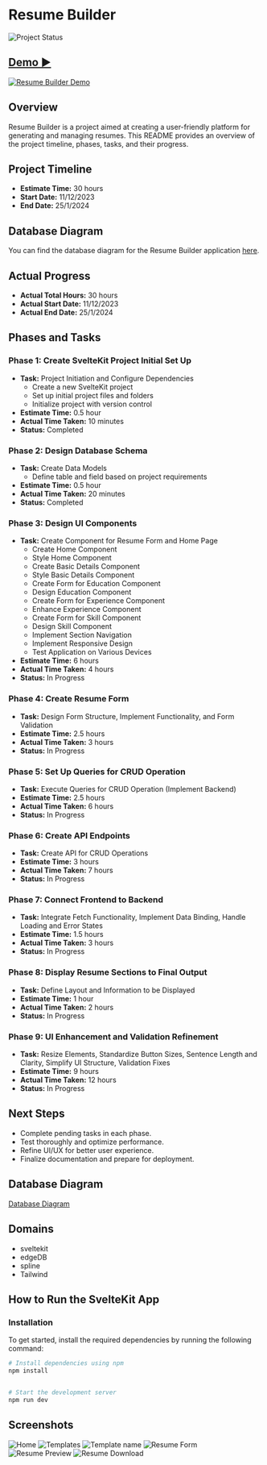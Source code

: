# Resume Builder

![Project Status](https://img.shields.io/badge/Status-In%20Progress-yellow)

## [Demo ▶](https://www.youtube.com/watch?v=LDJLmANk3B0&list=PLqEsFbdKffrHop7MPmqCjoT-sPGtQkdDA)
[![Resume Builder Demo](https://img.youtube.com/vi/LDJLmANk3B0/0.jpg)](https://www.youtube.com/watch?v=LDJLmANk3B0&list=PLqEsFbdKffrHop7MPmqCjoT-sPGtQkdDA)

## Overview
Resume Builder is a project aimed at creating a user-friendly platform for generating and managing resumes. This README provides an overview of the project timeline, phases, tasks, and their progress.

## Project Timeline
- **Estimate Time:** 30 hours
- **Start Date:** 11/12/2023
- **End Date:** 25/1/2024

## Database Diagram
You can find the database diagram for the Resume Builder application [here](https://dbdiagram.io/d/Resume-Builder-Application-6571646b56d8064ca08e27ac).

## Actual Progress
- **Actual Total Hours:** 30 hours
- **Actual Start Date:** 11/12/2023
- **Actual End Date:** 25/1/2024

## Phases and Tasks
### Phase 1: Create SvelteKit Project Initial Set Up
- **Task:** Project Initiation and Configure Dependencies
  - Create a new SvelteKit project
  - Set up initial project files and folders
  - Initialize project with version control
- **Estimate Time:** 0.5 hour
- **Actual Time Taken:** 10 minutes
- **Status:** Completed

### Phase 2: Design Database Schema
- **Task:** Create Data Models
  - Define table and field based on project requirements
- **Estimate Time:** 0.5 hour
- **Actual Time Taken:** 20 minutes
- **Status:** Completed

### Phase 3: Design UI Components
- **Task:** Create Component for Resume Form and Home Page
  - Create Home Component
  - Style Home Component
  - Create Basic Details Component
  - Style Basic Details Component
  - Create Form for Education Component
  - Design Education Component
  - Create Form for Experience Component
  - Enhance Experience Component
  - Create Form for Skill Component
  - Design Skill Component
  - Implement Section Navigation
  - Implement Responsive Design
  - Test Application on Various Devices
- **Estimate Time:** 6 hours
- **Actual Time Taken:** 4 hours
- **Status:** In Progress

### Phase 4: Create Resume Form
- **Task:** Design Form Structure, Implement Functionality, and Form Validation
- **Estimate Time:** 2.5 hours
- **Actual Time Taken:** 3 hours
- **Status:** In Progress

### Phase 5: Set Up Queries for CRUD Operation
- **Task:** Execute Queries for CRUD Operation (Implement Backend)
- **Estimate Time:** 2.5 hours
- **Actual Time Taken:** 6 hours
- **Status:** In Progress

### Phase 6: Create API Endpoints
- **Task:** Create API for CRUD Operations
- **Estimate Time:** 3 hours
- **Actual Time Taken:** 7 hours
- **Status:** In Progress

### Phase 7: Connect Frontend to Backend
- **Task:** Integrate Fetch Functionality, Implement Data Binding, Handle Loading and Error States
- **Estimate Time:** 1.5 hours
- **Actual Time Taken:** 3 hours
- **Status:** In Progress

### Phase 8: Display Resume Sections to Final Output
- **Task:** Define Layout and Information to be Displayed
- **Estimate Time:** 1 hour
- **Actual Time Taken:** 2 hours
- **Status:** In Progress

### Phase 9: UI Enhancement and Validation Refinement
- **Task:** Resize Elements, Standardize Button Sizes, Sentence Length and Clarity, Simplify UI Structure, Validation Fixes
- **Estimate Time:** 9 hours
- **Actual Time Taken:** 12 hours
- **Status:** In Progress

## Next Steps
- Complete pending tasks in each phase.
- Test thoroughly and optimize performance.
- Refine UI/UX for better user experience.
- Finalize documentation and prepare for deployment.

## Database Diagram
[Database Diagram](https://dbdiagram.io/d/Resume-Builder-Application-6571646b56d8064ca08e27ac)

## Domains
- sveltekit
- edgeDB
- spline
- Tailwind

## How to Run the SvelteKit App

### Installation

To get started, install the required dependencies by running the following command:

```bash
# Install dependencies using npm
npm install


# Start the development server
npm run dev

```
## Screenshots

![Home](./screenshots/homepage.png)
![Templates](./screenshots/Templatepage.png)
![Template name](./screenshots/templatename.png)
![Resume Form](./screenshots/resumeform.png)
![Resume Preview](./screenshots/Resumepreview.png)
![Resume Download](./screenshots/downloadpage.png)
